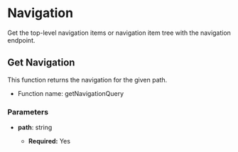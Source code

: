 # Navigation

Get the top-level navigation items or navigation item tree with the navigation endpoint.

## Get Navigation

This function returns the navigation for the given path.

- Function name: getNavigationQuery

### Parameters

- **path**: string

  - **Required:** Yes
